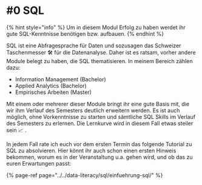 # \#0 SQL

{% hint style="info" %}
Um in diesem Modul Erfolg zu haben werdet ihr gute SQL-Kenntnisse benötigen bzw. aufbauen. 
{% endhint %}

SQL ist eine Abfragesprache für Daten und sozusagen das Schweizer Taschenmesser 🛠 für die Datenanalyse. Daher ist es ratsam, vorher andere Module belegt zu haben, die SQL thematisieren. In meinem Bereich zählen dazu:

* Information Management \(Bachelor\)
* Applied Analytics \(Bachelor\)
* Empirisches Arbeiten \(Master\)

Mit einem oder mehrerer dieser Module bringt ihr eine gute Basis mit, die wir ihm Verlauf des Semesters deutlich erweitern werden. Es ist auch möglich, ohne Vorkenntnisse zu starten und sämtliche SQL Skills im Verlauf des Semesters zu erlernen. Die Lernkurve wird in diesem Fall etwas steiler sein 📈 .

In jedem Fall rate ich euch vor dem ersten Termin das folgende Tutorial zu SQL zu absolvieren. Hier könnt ihr auch schon einen ersten Hinweis bekommen, worum es in der Veranstaltung u.a. gehen wird, und ob das zu euren Erwartungen passt:

{% page-ref page="../../data-literacy/sql/einfuehrung-sql/" %}



